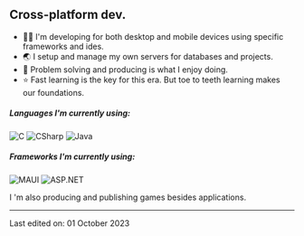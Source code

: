 ## Cross-platform dev.

- 👨‍💻 I'm developing for both desktop and mobile devices using specific frameworks and ides.
- 🌏 I setup and manage my own servers for databases and projects.
- 🔑 Problem solving and producing is what I enjoy doing.
- ⭐ Fast learning is the key for this era. But toe to teeth learning makes our foundations.

##### Languages I'm currently using:

![C](https://img.shields.io/badge/-C-000000?style=flat&logo=c)
![CSharp](https://img.shields.io/badge/-C-000000?style=flat&logo=csharp)
![Java](https://img.shields.io/badge/-Java-000000?style=flat&logo=java)

##### Frameworks I'm currently using:

![MAUI](https://img.shields.io/badge/-Git-222222?style=flat&logo=git&logoColor=F05032)
![ASP.NET](https://img.shields.io/badge/-Git-222222?style=flat&logo=git&logoColor=F05032)

I 'm also producing and publishing games besides applications.

---

Last edited on: 01 October 2023
